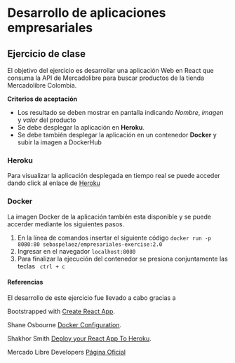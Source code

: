 # Desarrollo de aplicaciones empresariales

## Ejercicio de clase

El objetivo del ejercicio es desarrollar una aplicación Web en React que consuma la API de Mercadolibre para buscar productos de la tienda Mercadolibre Colombia.

**Criterios de aceptación**

* Los resultado se deben mostrar en pantalla indicando _Nombre_, _imagen_ y _valor_ del producto
* Se debe desplegar la aplicación en **Heroku**.
* Se debe también desplegar la aplicación en un contenedor **Docker** y subir la imagen a DockerHub

### Heroku

Para visualizar la aplicación desplegada en tiempo real se puede acceder dando click al enlace de [Heroku](https://guarded-coast-62236.herokuapp.com/)

### Docker

La imagen Docker de la aplicación también esta disponible y se puede accerder mediante los siguientes pasos.

1. En la línea de comandos insertar el siguiente código
```docker run -p 8080:80 sebaspelaez/empresariales-exercise:2.0```
2. Ingresar en el navegador 
``` localhost:8080 ```
3. Para finalizar la ejecución del contenedor se presiona conjuntamente las teclas
``` ctrl + c```


#### Referencias

El desarrollo de este ejercicio fue llevado a cabo gracias a 

Bootstrapped with [Create React App](https://github.com/facebookincubator/create-react-app).

Shane Osbourne [Docker Configuration](https://medium.com/@shakyShane/lets-talk-about-docker-artifacts-27454560384f).

Shakhor Smith [Deploy your React App To Heroku](https://dev.to/smithmanny/deploy-your-react-app-to-heroku-2b6f).

Mercado Libre Developers [Página Oficial](https://developers.mercadolibre.com/?lang=es_ar)
